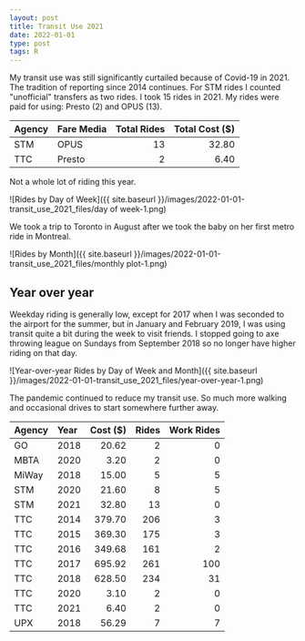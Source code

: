 ```yaml
---
layout: post
title: Transit Use 2021
date: 2022-01-01
type: post
tags: R
---
```


My transit use was still significantly curtailed because of Covid-19 in 2021. The tradition of reporting since 2014 continues. For STM rides I counted "unofficial" transfers as two rides. I took 15 rides in 2021. My rides were paid for using: Presto (2) and OPUS (13).


|Agency |Fare Media | Total Rides| Total Cost ($)|
|:------|:----------|-----------:|----------:|
|STM    |OPUS       |          13|       32.80|
|TTC    |Presto     |           2|        6.40|

Not a whole lot of riding this year.

![Rides by Day of Week]({{ site.baseurl }}/images/2022-01-01-transit_use_2021_files/day of week-1.png)<!-- -->

We took a trip to Toronto in August after we took the baby on her first metro ride in Montreal.

![Rides by Month]({{ site.baseurl }}/images/2022-01-01-transit_use_2021_files/monthly plot-1.png)<!-- -->

## Year over year
Weekday riding is generally low, except for 2017 when I was seconded to the airport for the summer, but in January and February 2019, I was using transit quite a bit during the week to visit friends. I stopped going to axe throwing league on Sundays from September 2018 so no longer have higher riding on that day.

![Year-over-year Rides by Day of Week and Month]({{ site.baseurl }}/images/2022-01-01-transit_use_2021_files/year-over-year-1.png)<!-- -->

The pandemic continued to reduce my transit use. So much more walking and occasional drives to start somewhere further away.


|Agency |Year |   Cost ($)| Rides| Work Rides|
|:------|:----|------:|-----:|----------:|
|GO     |2018 |  20.62|     2|          0|
|MBTA   |2020 |   3.20|     2|          0|
|MiWay  |2018 |  15.00|     5|          5|
|STM    |2020 |  21.60|     8|          5|
|STM    |2021 |  32.80|    13|          0|
|TTC    |2014 | 379.70|   206|          3|
|TTC    |2015 | 369.30|   175|          3|
|TTC    |2016 | 349.68|   161|          2|
|TTC    |2017 | 695.92|   261|        100|
|TTC    |2018 | 628.50|   234|         31|
|TTC    |2020 |   3.10|     2|          0|
|TTC    |2021 |   6.40|     2|          0|
|UPX    |2018 |  56.29|     7|          7|

